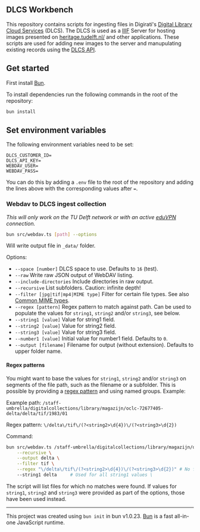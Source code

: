 ## DLCS Workbench

This repository contains scripts for ingesting files in Digirati's [Digital Library Cloud Services](https://iiif-cloud.digirati.com/) (DLCS). The DLCS is used as a [IIIF](https://iiif.io/) Server for hosting images presented on [heritage.tudelft.nl/](https://heritage.tudelft.nl/) and other applications. These scripts are used for adding new images to the server and manupulating existing records using the [DLCS API](https://dlcs-book.readthedocs.io/en/latest/API_Reference/introduction.html).

## Get started

First install [Bun](https://bun.sh/).

To install dependencies run the following commands in the root of the repository:

```bash
bun install
```

## Set environment variables

The following environment variables need to be set:

```
DLCS_CUSTOMER_ID=
DLCS_API_KEY=
WEBDAV_USER=
WEBDAV_PASS=
```

You can do this by adding a `.env` file to the root of the repository and adding the lines above with the corresponding values after `=`.

### Webdav to DLCS ingest collection

_This will only work on the TU Delft network or with an active [eduVPN](https://www.eduvpn.org/client-apps/) connection._

```bash
bun src/webdav.ts [path] --options
```

Will write output file in `_data/` folder.

Options:
- `--space [number]` DLCS space to use. Defaults to `16` (test).
- `--raw` Write raw JSON output of WebDAV listing.
- `--include-directories` Include directories in raw output.
- `--recursive` List subfolders. Caution: infinite depth!
- `--filter [jpg|tif|mp4|MIME type]` Filter for certain file types. See also [Common MIME types](https://developer.mozilla.org/en-US/docs/Web/HTTP/Basics_of_HTTP/MIME_types/Common_types).
- `--regex [pattern]` Regex pattern to match against path. Can be used to populate the values for `string1`, `string2` and/or `string3`, see below.
- `--string1 [value]` Value for string1 field. 
- `--string2 [value]` Value for string2 field. 
- `--string3 [value]` Value for string3 field.
- `--number1 [value]` Initial value for number1 field. Defaults to `0`.
- `--output [filename]` Filename for output (without extension). Defaults to upper folder name.

#### Regex patterns

You might want to base the values for `string1`, `string2` and/or `string3` on segments of the file path, such as the filename or a subfolder. This is possible by providing a [regex pattern](https://developer.mozilla.org/en-US/docs/Web/JavaScript/Guide/Regular_expressions) and using named groups. Example:

Example path: `/staff-umbrella/digitalcollections/library/magazijn/oclc-72677405-delta/delta/tif/1983/01`

Regex pattern: `\/delta\/tif\/(?<string2>\d{4})\/(?<string3>\d{2})`

Command:

```bash
bun src/webdav.ts /staff-umbrella/digitalcollections/library/magazijn/oclc-72677405-delta/delta/tif \
    --recursive \
    --output delta \
    --filter tif \
    --regex "\/delta\/tif\/(?<string2>\d{4})\/(?<string3>\d{2})" # No forward slashes! \
    --string1 delta     # Used for all string1 values \
```

The script will list files for which no matches were found. If values for `string1`, `string2` and `string3` were provided as part of the options, those have been used instead.

---

This project was created using `bun init` in bun v1.0.23. [Bun](https://bun.sh) is a fast all-in-one JavaScript runtime.
